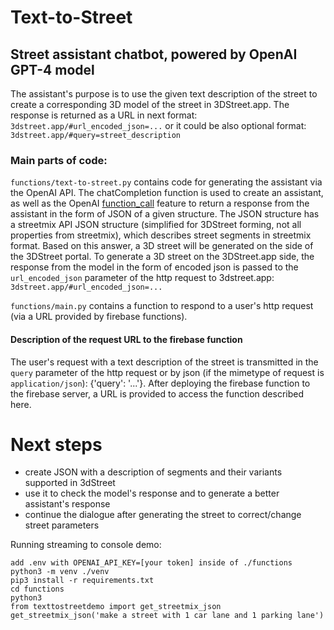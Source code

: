 # Text-to-Street
## Street assistant chatbot, powered by OpenAI GPT-4 model
The assistant's purpose is to use the given text description of the street to create a corresponding 3D model of the street in 3DStreet.app. The response is returned as a URL in next format: 
`3dstreet.app/#url_encoded_json=...`
or it could be also optional format: `3dstreet.app/#query=street_description`
### Main parts of code:
`functions/text-to-street.py` contains code for generating the assistant via the OpenAI API. The chatCompletion function is used to create an assistant, as well as the OpenAI [function_call](https://platform.openai.com/docs/guides/gpt/function-calling) feature to return a response from the assistant in the form of JSON of a given structure. The JSON structure has a streetmix API JSON structure (simplified for 3DStreet forming, not all properties from streetmix), which describes street segments in streetmix format. Based on this answer, a 3D street will be generated on the side of the 3DStreet portal. To generate a 3D street on the 3DStreet.app side, the response from the model in the form of encoded json is passed to the `url_encoded_json` parameter of the http request to 3dstreet.app:
`3dstreet.app/#url_encoded_json=...`

`functions/main.py` contains a function to respond to a user's http request (via a URL provided by firebase functions). 
#### Description of the request URL to the firebase function
The user's request with a text description of the street is transmitted in the `query` parameter of the http request or by json (if the mimetype of request is `application/json`): {'query': '...'}. After deploying the firebase function to the firebase server, a URL is provided to access the function described here.

# Next steps
- create JSON with a description of segments and their variants supported in 3dStreet
- use it to check the model's response and to generate a better assistant's response
- continue the dialogue after generating the street to correct/change street parameters

Running streaming to console demo:
```
add .env with OPENAI_API_KEY=[your token] inside of ./functions
python3 -m venv ./venv
pip3 install -r requirements.txt
cd functions
python3
from texttostreetdemo import get_streetmix_json
get_streetmix_json('make a street with 1 car lane and 1 parking lane')
```
